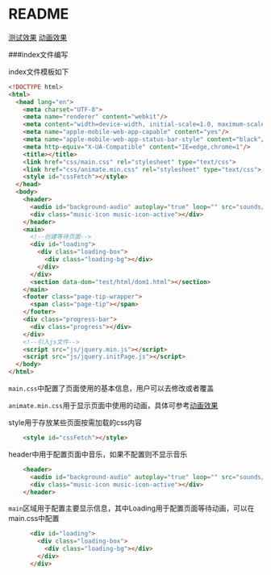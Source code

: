 # README

[测试效果](http://flandre.github.io/Link-prefetch/index.html)    [动画效果](https://flandre.github.io/animate.css/)

###index文件编写

index文件模板如下

```HTML
<!DOCTYPE html>
<html>
  <head lang="en">
    <meta charset="UTF-8">
    <meta name="renderer" content="webkit"/>
    <meta content="width=device-width, initial-scale=1.0, maximum-scale=1.0, user-scalable=no" name="viewport"/>
    <meta name="apple-mobile-web-app-capable" content="yes"/>
    <meta name="apple-mobile-web-app-status-bar-style" content="black"/>
    <meta http-equiv="X-UA-Compatible" content="IE=edge,chrome=1"/>
    <title></title>
    <link href="css/main.css" rel="stylesheet" type="text/css">
    <link href="css/animate.min.css" rel="stylesheet" type="text/css">
    <style id="cssFetch"></style>
  </head>
  <body>
    <header>
      <audio id="background-audio" autoplay="true" loop="" src="sounds/background.mp3"></audio>
      <div class="music-icon music-icon-active"></div>
    </header>
    <main>
      <!--创建等待页面-->
      <div id="loading">
        <div class="loading-box">
          <div class="loading-bg"></div>
        </div>
      </div>
      <section data-dom="test/html/dom1.html"></section>
    </main>
    <footer class="page-tip-wrapper">
      <span class="page-tip"></span>
    </footer>
    <div class="progress-bar">
      <div class="progress"></div>
    </div>
    <!--引入js文件-->
    <script src="js/jquery.min.js"></script>
    <script src="js/jquery.initPage.js"></script>
  </body>
</html>

```

`main.css`中配置了页面使用的基本信息，用户可以去修改或者覆盖

`animate.min.css`用于显示页面中使用的动画，具体可参考[动画效果](https://flandre.github.io/animate.css/)

style用于存放某些页面按需加载的css内容

```HTML
	<style id="cssFetch"></style>
```

header中用于配置页面中音乐，如果不配置则不显示音乐

```HTML
    <header>
      <audio id="background-audio" autoplay="true" loop="" src="sounds/background.mp3"></audio>
      <div class="music-icon music-icon-active"></div>
    </header>
```

`main`区域用于配置主要显示信息，其中Loading用于配置页面等待动画，可以在main.css中配置

```HTML
      <div id="loading">
        <div class="loading-box">
          <div class="loading-bg"></div>
        </div>
      </div>
```

